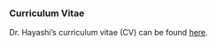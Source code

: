 ### Curriculum Vitae
Dr. Hayashi’s curriculum vitae (CV) can be found [here](cv/Akihiro-CV-June-24th-2020-v3.pdf).